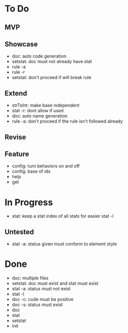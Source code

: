 # To Do

## MVP

## Showcase

- doc: auto code generation
- setstat: doc must not already have stat
- rule -a
- rule -r
- setstat: don't proceed if will break rule

## Extend

- strToInt: make base independent
- stat -r: dont allow if used
- doc: auto name generation
- rule -a: don't proceed if the rule isn't followed already

## Revise



## Feature

- config: turn behaviors on and off
- config: base of ids
- help
- get

# In Progress

- stat: keep a stat index of all stats for easier stat -l

## Untested

- stat -a: status given must conform to element style

# Done

- doc: multiple files
- setstat: doc must exist and stat must exist
- stat -a: status must not exist
- stat -l
- doc -c: code must be positive
- doc -s: status must exist
- doc
- stat
- setstat
- init